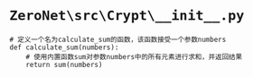 # `ZeroNet\src\Crypt\__init__.py`

```
# 定义一个名为calculate_sum的函数，该函数接受一个参数numbers
def calculate_sum(numbers):
    # 使用内置函数sum对参数numbers中的所有元素进行求和，并返回结果
    return sum(numbers)
```